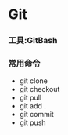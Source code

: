 # Git

### 工具:GitBash
### 常用命令
* git clone
* git checkout
* git pull
* git add .
* git commit
* git push